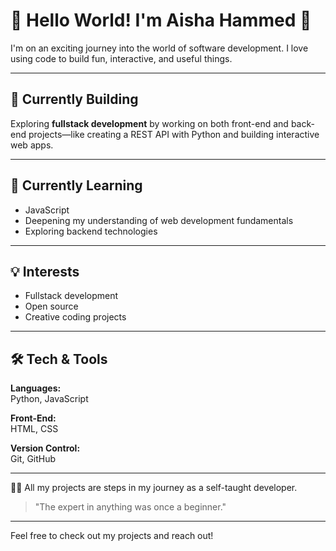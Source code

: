 # 👋 Hello World! I'm Aisha Hammed 🌟

I'm on an exciting journey into the world of software development. I love using code to build fun, interactive, and useful things.

---

## 🚀 Currently Building

Exploring **fullstack development** by working on both front-end and back-end projects—like creating a REST API with Python and building interactive web apps.

---

## 🌱 Currently Learning

- JavaScript
- Deepening my understanding of web development fundamentals
- Exploring backend technologies

---

## 💡 Interests

- Fullstack development
- Open source
- Creative coding projects

---

## 🛠️ Tech & Tools

**Languages:**  
Python, JavaScript

**Front-End:**  
HTML, CSS

**Version Control:**  
Git, GitHub

---

👨‍💻 All my projects are steps in my journey as a self-taught developer.

> "The expert in anything was once a beginner."

---

Feel free to check out my projects and reach out!
